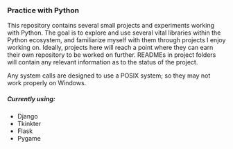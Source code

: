 ### Practice with Python
This repository contains several small projects and experiments working with Python. 
The goal is to explore and use several vital libraries within the Python ecosystem, and familiarize myself with them through projects I enjoy working on.
Ideally, projects here will reach a point where they can earn their own repository to be worked on further. READMEs in project folders will contain any relevant information as to the status of the project.

Any system calls are designed to use a POSIX system; so they may not work properly on Windows.

##### Currently using:
- Django
- Tkinkter
- Flask
- Pygame
